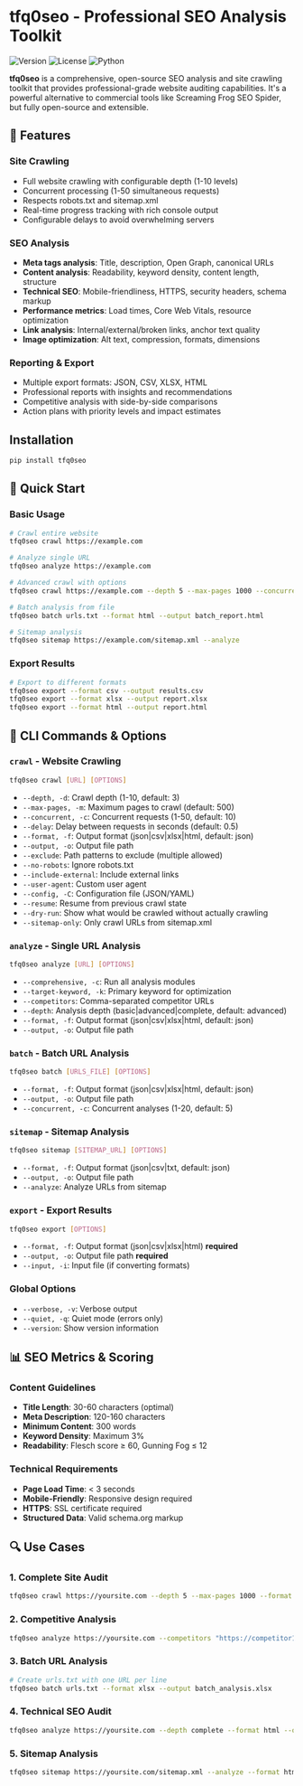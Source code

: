 # tfq0seo - Professional SEO Analysis Toolkit

![Version](https://img.shields.io/badge/version-2.1.3-blue.svg)
![License](https://img.shields.io/badge/license-MIT-green.svg)
![Python](https://img.shields.io/badge/python-3.7+-blue.svg)

**tfq0seo** is a comprehensive, open-source SEO analysis and site crawling toolkit that provides professional-grade website auditing capabilities. It's a powerful alternative to commercial tools like Screaming Frog SEO Spider, but fully open-source and extensible.

## 🚀 Features

### Site Crawling
- Full website crawling with configurable depth (1-10 levels)
- Concurrent processing (1-50 simultaneous requests)
- Respects robots.txt and sitemap.xml
- Real-time progress tracking with rich console output
- Configurable delays to avoid overwhelming servers

### SEO Analysis
- **Meta tags analysis**: Title, description, Open Graph, canonical URLs
- **Content analysis**: Readability, keyword density, content length, structure
- **Technical SEO**: Mobile-friendliness, HTTPS, security headers, schema markup
- **Performance metrics**: Load times, Core Web Vitals, resource optimization
- **Link analysis**: Internal/external/broken links, anchor text quality
- **Image optimization**: Alt text, compression, formats, dimensions

### Reporting & Export
- Multiple export formats: JSON, CSV, XLSX, HTML
- Professional reports with insights and recommendations
- Competitive analysis with side-by-side comparisons
- Action plans with priority levels and impact estimates

##  Installation

```bash
pip install tfq0seo
```

## 🎯 Quick Start

### Basic Usage

```bash
# Crawl entire website
tfq0seo crawl https://example.com

# Analyze single URL
tfq0seo analyze https://example.com

# Advanced crawl with options
tfq0seo crawl https://example.com --depth 5 --max-pages 1000 --concurrent 20 --format xlsx

# Batch analysis from file
tfq0seo batch urls.txt --format html --output batch_report.html

# Sitemap analysis
tfq0seo sitemap https://example.com/sitemap.xml --analyze
```

### Export Results

```bash
# Export to different formats
tfq0seo export --format csv --output results.csv
tfq0seo export --format xlsx --output report.xlsx
tfq0seo export --format html --output report.html
```

## 🔧 CLI Commands & Options

### `crawl` - Website Crawling
```bash
tfq0seo crawl [URL] [OPTIONS]
```
- `--depth, -d`: Crawl depth (1-10, default: 3)
- `--max-pages, -m`: Maximum pages to crawl (default: 500)
- `--concurrent, -c`: Concurrent requests (1-50, default: 10)
- `--delay`: Delay between requests in seconds (default: 0.5)
- `--format, -f`: Output format (json|csv|xlsx|html, default: json)
- `--output, -o`: Output file path
- `--exclude`: Path patterns to exclude (multiple allowed)
- `--no-robots`: Ignore robots.txt
- `--include-external`: Include external links
- `--user-agent`: Custom user agent
- `--config, -C`: Configuration file (JSON/YAML)
- `--resume`: Resume from previous crawl state
- `--dry-run`: Show what would be crawled without actually crawling
- `--sitemap-only`: Only crawl URLs from sitemap.xml

### `analyze` - Single URL Analysis
```bash
tfq0seo analyze [URL] [OPTIONS]
```
- `--comprehensive, -c`: Run all analysis modules
- `--target-keyword, -k`: Primary keyword for optimization
- `--competitors`: Comma-separated competitor URLs
- `--depth`: Analysis depth (basic|advanced|complete, default: advanced)
- `--format, -f`: Output format (json|csv|xlsx|html, default: json)
- `--output, -o`: Output file path

### `batch` - Batch URL Analysis
```bash
tfq0seo batch [URLS_FILE] [OPTIONS]
```
- `--format, -f`: Output format (json|csv|xlsx|html, default: json)
- `--output, -o`: Output file path
- `--concurrent, -c`: Concurrent analyses (1-20, default: 5)

### `sitemap` - Sitemap Analysis
```bash
tfq0seo sitemap [SITEMAP_URL] [OPTIONS]
```
- `--format, -f`: Output format (json|csv|txt, default: json)
- `--output, -o`: Output file path
- `--analyze`: Analyze URLs from sitemap

### `export` - Export Results
```bash
tfq0seo export [OPTIONS]
```
- `--format, -f`: Output format (json|csv|xlsx|html) **required**
- `--output, -o`: Output file path **required**
- `--input, -i`: Input file (if converting formats)

### Global Options
- `--verbose, -v`: Verbose output
- `--quiet, -q`: Quiet mode (errors only)
- `--version`: Show version information

## 📊 SEO Metrics & Scoring

### Content Guidelines
- **Title Length**: 30-60 characters (optimal)
- **Meta Description**: 120-160 characters
- **Minimum Content**: 300 words
- **Keyword Density**: Maximum 3%
- **Readability**: Flesch score ≥ 60, Gunning Fog ≤ 12

### Technical Requirements
- **Page Load Time**: < 3 seconds
- **Mobile-Friendly**: Responsive design required
- **HTTPS**: SSL certificate required
- **Structured Data**: Valid schema.org markup

## 🔍 Use Cases

### 1. Complete Site Audit
```bash
tfq0seo crawl https://yoursite.com --depth 5 --max-pages 1000 --format html --comprehensive
```

### 2. Competitive Analysis
```bash
tfq0seo analyze https://yoursite.com --competitors "https://competitor1.com,https://competitor2.com" --comprehensive
```

### 3. Batch URL Analysis
```bash
# Create urls.txt with one URL per line
tfq0seo batch urls.txt --format xlsx --output batch_analysis.xlsx
```

### 4. Technical SEO Audit
```bash
tfq0seo analyze https://yoursite.com --depth complete --format html --output technical_audit.html
```

### 5. Sitemap Analysis
```bash
tfq0seo sitemap https://yoursite.com/sitemap.xml --analyze --format html
```
